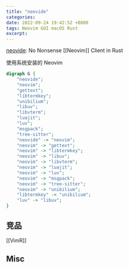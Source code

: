 ```yaml
---
title: "neovide"
categories:
date: 2022-09-24 19:42:52 +0800
tags: Neovim GUI macOS Rust
excerpt:
---
```


[neovide](https://github.com/neovide/neovide): No Nonsense [[Neovim]] Client in Rust



使用系统安装的 Neovim



```dot
digraph G {
    "neovide";
    "neovim";
    "gettext";
    "libtermkey";
    "unibilium";
    "libuv";
    "libvterm";
    "luajit";
    "luv";
    "msgpack";
    "tree-sitter";
    "neovide" -> "neovim";
    "neovim" -> "gettext";
    "neovim" -> "libtermkey";
    "neovim" -> "libuv";
    "neovim" -> "libvterm";
    "neovim" -> "luajit";
    "neovim" -> "luv";
    "neovim" -> "msgpack";
    "neovim" -> "tree-sitter";
    "neovim" -> "unibilium";
    "libtermkey" -> "unibilium";
    "luv" -> "libuv";
}
```



## 竞品

[[VimR]]


## Misc









